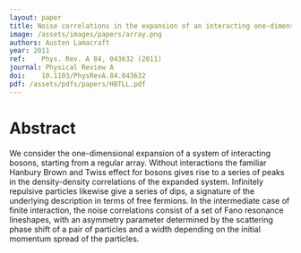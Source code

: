 ```yaml
---
layout: paper
title: Noise correlations in the expansion of an interacting one-dimensional Bose gas from a regular array
image: /assets/images/papers/array.png
authors: Austen Lamacraft
year: 2011
ref: 	Phys. Rev. A 84, 043632 (2011)
journal: Physical Review A
doi: 	10.1103/PhysRevA.84.043632
pdf: /assets/pdfs/papers/HBTLL.pdf
---
```


# Abstract

We consider the one-dimensional expansion of a system of interacting bosons, starting from a regular array. Without interactions the familiar Hanbury Brown and Twiss effect for bosons gives rise to a series of peaks in the density-density correlations of the expanded system. Infinitely repulsive particles likewise give a series of dips, a signature of the underlying description in terms of free fermions. In the intermediate case of finite interaction, the noise correlations consist of a set of Fano resonance lineshapes, with an asymmetry parameter determined by the scattering phase shift of a pair of particles and a width depending on the initial momentum spread of the particles.
